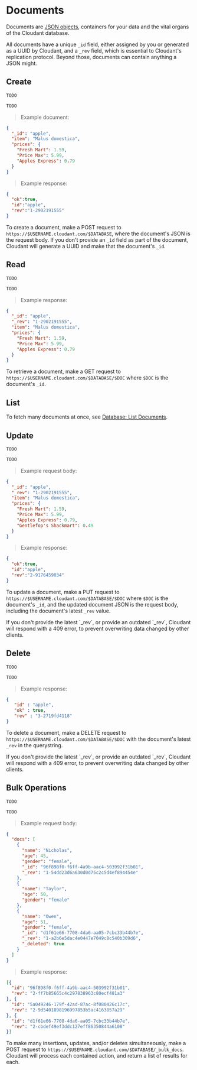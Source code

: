 # Documents

Documents are [JSON objects](http://en.wikipedia.org/wiki/JSON#Data_types.2C_syntax_and_example), containers for your data and the vital organs of the Cloudant database.

All documents have a unique `_id` field, either assigned by you or generated as a UUID by Cloudant, and a `_rev` field, which is essential to Cloudant's replication protocol. Beyond those, documents can contain anything a JSON might.

## Create

```shell
TODO
```

```python
TODO
```

> Example document:

```json
{
  "_id": "apple",
  "item": "Malus domestica",
  "prices": {
    "Fresh Mart": 1.59,
    "Price Max": 5.99,
    "Apples Express": 0.79
  }
}
```

> Example response:

```json
{
  "ok":true,
  "id":"apple",
  "rev":"1-2902191555"
}
```

To create a document, make a POST request to `https://$USERNAME.cloudant.com/$DATABASE`, where the document's JSON is the request body. If you don't provide an `_id` field as part of the document, Cloudant will generate a UUID and make that the document's `_id`.

## Read

```shell
TODO
```

```python
TODO
```

> Example response:

```json
{
  "_id": "apple",
  "_rev": "1-2902191555",
  "item": "Malus domestica",
  "prices": {
    "Fresh Mart": 1.59,
    "Price Max": 5.99,
    "Apples Express": 0.79
  }
}
```

To retrieve a document, make a GET request to `https://$USERNAME.cloudant.com/$DATABASE/$DOC` where `$DOC` is the document's `_id`.

## List

To fetch many documents at once, see [Database: List Documents](#list-documents).

## Update

```shell
TODO
```

```python
TODO
```

> Example request body:

```json
{
  "_id": "apple",
  "_rev": "1-2902191555",
  "item": "Malus domestica",
  "prices": {
    "Fresh Mart": 1.59,
    "Price Max": 5.99,
    "Apples Express": 0.79,
    "Gentlefop's Shackmart": 0.49
  }
}
```

> Example response:

```json
{
  "ok":true,
  "id":"apple",
  "rev":"2-9176459034"
}
```

To update a document, make a PUT request to `https://$USERNAME.cloudant.com/$DATABASE/$DOC` where `$DOC` is the document's `_id`, and the updated document JSON is the request body, including the document's latest `_rev` value.

<aside>If you don't provide the latest `_rev`, or provide an outdated `_rev`, Cloudant will respond with a 409 error, to prevent overwriting data changed by other clients.</aside>

## Delete

```shell
TODO
```

```python
TODO
```

> Example response:

```json
{
   "id" : "apple",
   "ok" : true,
   "rev" : "3-2719fd4118"
}
```

To delete a document, make a DELETE request to `https://$USERNAME.cloudant.com/$DATABASE/$DOC` with the document's latest `_rev` in the querystring.

<aside>If you don't provide the latest `_rev`, or provide an outdated `_rev`, Cloudant will respond with a 409 error, to prevent overwriting data changed by other clients.</aside>

## Bulk Operations

```shell
TODO
```

```python
TODO
```

> Example request body:

```json
{
  "docs": [
    {
      "name": "Nicholas",
      "age": 45,
      "gender": "female",
      "_id": "96f898f0-f6ff-4a9b-aac4-503992f31b01",
      "_rev": "1-54dd23d6a630d0d75c2c5d4ef894454e"
    },
    {
      "name": "Taylor",
      "age": 50,
      "gender": "female"
    },
    {
      "name": "Owen",
      "age": 51,
      "gender": "female",
      "_id": "d1f61e66-7708-4da6-aa05-7cbc33b44b7e",
      "_rev": "1-a2b6e5dac4e0447e7049c8c540b309d6",
      "_deleted": true
    }
  ]
}
```

> Example response:

```json
[{
  "id": "96f898f0-f6ff-4a9b-aac4-503992f31b01",
  "rev": "2-ff7b85665c4c297838963c80ecf481a3"
}, {
  "id": "5a049246-179f-42ad-87ac-8f080426c17c",
  "rev": "2-9d5401898196997853b5ac4163857a29"
}, {
  "id": "d1f61e66-7708-4da6-aa05-7cbc33b44b7e",
  "rev": "2-cbdef49ef3ddc127eff86350844a6108"
}]
```

To make many insertions, updates, and/or deletes simultaneously, make a POST request to `https://$USERNAME.cloudant.com/$DATABASE/_bulk_docs`. Cloudant will process each contained action, and return a list of results for each.

